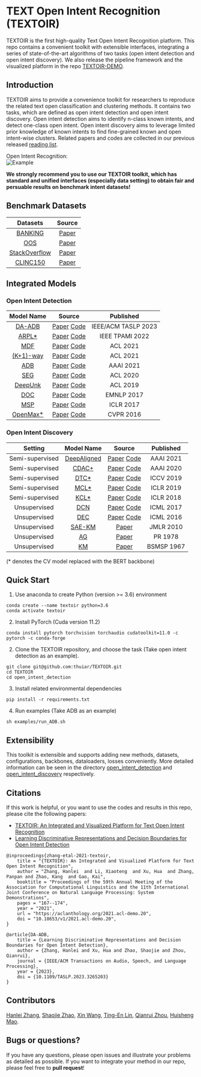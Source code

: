 # TEXT Open Intent Recognition (TEXTOIR)

TEXTOIR is the first high-quality Text Open Intent Recognition platform. This repo contains a convenient toolkit with extensible interfaces, integrating a series of state-of-the-art algorithms of two tasks (open intent detection and open intent discovery). We also release the pipeline framework and the visualized platform in the repo [TEXTOIR-DEMO](https://github.com/thuiar/TEXTOIR-DEMO). 

## Introduction
TEXTOIR aims to provide a convenience toolkit for researchers to reproduce the related text open classification and clustering methods. It contains two tasks, which are defined as open intent detection and open intent discovery. Open intent detection aims to identify n-class known intents, and detect one-class open intent. Open intent discovery aims to leverage limited prior knowledge of known intents to find fine-grained known and open intent-wise clusters. Related papers and codes are collected in our previous released [reading list](https://github.com/thuiar/OKD-Reading-List).

Open Intent Recognition:  
![Example](figs/Intro.png "Example")

 **We strongly recommend you to use our TEXTOIR toolkit, which has standard and unified interfaces (especially data setting) to obtain fair and persuable results on benchmark intent datasets!**

## Benchmark Datasets

| Datasets | Source |
| :---: | :---: |
| [BANKING](./data/banking) | [Paper](https://aclanthology.org/2020.nlp4convai-1.5/) |
| [OOS](./data/oos) | [Paper](https://aclanthology.org/D19-1131/) |
| [StackOverflow](./data/stackoverflow) | [Paper](https://aclanthology.org/W15-1509.pdf) |
| [CLINC150](./data/clinc) | [Paper](https://arxiv.org/pdf/1909.02027.pdf) |


## Integrated Models
### Open Intent Detection

| Model Name | Source | Published |
| :---: | :---: | :---: |
| [DA-ADB](./open_intent_detection/examples/run_DA-ADB.sh) | [Paper](https://ieeexplore.ieee.org/document/10097558) [Code](https://github.com/thuiar/TEXTOIR) | IEEE/ACM TASLP 2023 |
| [ARPL*](./open_intent_detection/examples/run_ARPL.sh) | [Paper](https://ieeexplore.ieee.org/document/9521769) [Code](https://github.com/iCGY96/ARPL) | IEEE TPAMI 2022 |
| [MDF](./open_intent_detection/examples/run_MDF.sh) | [Paper](https://aclanthology.org/2021.acl-long.85.pdf) [Code](https://github.com/rivercold/BERT-unsupervised-OOD) | ACL 2021 |
| [(K+1)-way](./open_intent_detection/examples/run_K+1-way.sh) | [Paper](https://aclanthology.org/2021.acl-long.273) [Code](https://github.com/fanolabs/out-of-scope-intent-detection) | ACL 2021 |
| [ADB](./open_intent_detection/examples/run_ADB.sh) | [Paper](https://ojs.aaai.org/index.php/AAAI/article/view/17690) [Code](https://github.com/thuiar/Adaptive-Decision-Boundary) | AAAI 2021 |
| [SEG](./open_intent_detection/examples/run_SEG.sh) | [Paper](https://aclanthology.org/2020.acl-main.99) [Code](https://github.com/fanolabs/0shot-classification) | ACL 2020 |
| [DeepUnk](./open_intent_detection/examples/run_DeepUnk.sh) | [Paper](https://aclanthology.org/P19-1548.pdf) [Code](https://github.com/thuiar/DeepUnkID) | ACL 2019 |
| [DOC](./open_intent_detection/examples/run_DOC.sh) | [Paper](https://aclanthology.org/D17-1314.pdf) [Code](https://github.com/leishu02/EMNLP2017_DOC) | EMNLP 2017 |
| [MSP](./open_intent_detection/examples/run_MSP.sh) | [Paper](https://arxiv.org/pdf/1610.02136.pdf) [Code](https://github.com/hendrycks/error-detection) | ICLR 2017 |
| [OpenMax*](./open_intent_detection/examples/run_OpenMax.sh) | [Paper](https://openaccess.thecvf.com/content_cvpr_2016/papers/Bendale_Towards_Open_Set_CVPR_2016_paper.pdf) [Code](https://github.com/abhijitbendale/OSDN) | CVPR 2016 |

### Open Intent Discovery

| Setting | Model Name | Source | Published |
| :---: | :---: | :---: | :---: |
| Semi-supervised | [DeepAligned](./open_intent_discovery/examples/run_DeepAligned.sh) | [Paper](https://ojs.aaai.org/index.php/AAAI/article/view/17689) [Code](https://github.com/thuiar/DeepAligned-Clustering) | AAAI 2021 |
| Semi-supervised | [CDAC+](./open_intent_discovery/examples/run_CDACPlus.sh) | [Paper](https://ojs.aaai.org/index.php/AAAI/article/view/6353) [Code](https://github.com/thuiar/CDAC-plus) | AAAI 2020 |
| Semi-supervised | [DTC*](./open_intent_discovery/examples/run_DTC.sh) | [Paper](https://www.robots.ox.ac.uk/~vgg/research/DTC/files/iccv2019_DTC.pdf) [Code](https://github.com/k-han/DTC) | ICCV 2019 |
| Semi-supervised | [MCL*](./open_intent_discovery/examples/run_MCL.sh) | [Paper](https://openreview.net/pdf?id=SJzR2iRcK7) [Code](https://github.com/GT-RIPL/L2C) | ICLR 2019 |
| Semi-supervised | [KCL*](./open_intent_discovery/examples/run_KCL.sh) | [Paper](https://openreview.net/pdf?id=ByRWCqvT-) [Code](https://github.com/GT-RIPL/L2C) | ICLR 2018 |
| Unsupervised | [DCN](./open_intent_discovery/examples/run_DCN.sh) | [Paper](http://proceedings.mlr.press/v70/yang17b/yang17b.pdf) [Code](https://github.com/xuyxu/Deep-Clustering-Network) | ICML 2017 |
| Unsupervised | [DEC](./open_intent_discovery/examples/run_DEC.sh) | [Paper](http://proceedings.mlr.press/v48/xieb16.pdf) [Code](https://github.com/piiswrong/dec) | ICML 2016 |
| Unsupervised | [SAE-KM](./open_intent_discovery/examples/run_SAE.sh) | [Paper](https://www.jmlr.org/papers/volume11/vincent10a/vincent10a.pdf)  | JMLR 2010|
| Unsupervised | [AG](./open_intent_discovery/examples/run_AG.sh) | [Paper](https://www.sciencedirect.com/science/article/abs/pii/0031320378900183) | PR 1978 |
| Unsupervised | [KM](./open_intent_discovery/examples/run_KM.sh) | [Paper](https://www.cs.cmu.edu/~bhiksha/courses/mlsp.fall2010/class14/macqueen.pdf) | BSMSP 1967 |

(* denotes the CV model replaced with the BERT backbone)

## Quick Start
1. Use anaconda to create Python (version >= 3.6) environment
```
conda create --name textoir python=3.6
conda activate textoir
```
2. Install PyTorch (Cuda version 11.2)
```
conda install pytorch torchvision torchaudio cudatoolkit=11.0 -c pytorch -c conda-forge  
```
2. Clone the TEXTOIR repository, and choose the task (Take open intent detection as an example).
```
git clone git@github.com:thuiar/TEXTOIR.git
cd TEXTOIR
cd open_intent_detection
```
3. Install related environmental dependencies
```
pip install -r requirements.txt
```
4. Run examples (Take ADB as an example)
```
sh examples/run_ADB.sh
```

## Extensibility

This toolkit is extensible and supports adding new methods, datasets, configurations, backbones, dataloaders, losses conveniently. More detailed information can be seen in the directory [open_intent_detection](./open_intent_detection/README.md) and [open_intent_discovery](./open_intent_discovery/README.md) respectively. 

<!-- ### Extensibility
This toolkit is extensible and supports adding new methods, datasets, configurations, backbones, dataloaders, losses conveniently. More detailed information can be seen in the directory [open_intent_detection](./open_intent_detection/README.md) and [open_intent_discovery](./open_intent_discovery/README.md) respectively. 

### Reliability
The codes in this repo have been confirmed and are reliable. 

The experimental results are close to the reported ones in our AAAI 2021 papers [Discovering New Intents with DeepAligned Clustering](https://ojs.aaai.org/index.php/AAAI/article/view/17689) and [Deep Open Intent Classification with Adaptive Decision Boundary](https://ojs.aaai.org/index.php/AAAI/article/view/17690). Note that the results of some methods may fluctuate in a small range due to the selected random seeds, hyper-parameters, optimizers, etc. The final results are the average of 10 random seeds to reduce the influence of different selected known classes. -->

## Citations

If this work is helpful, or you want to use the codes and results in this repo, please cite the following papers:

* [TEXTOIR: An Integrated and Visualized Platform for Text Open Intent Recognition](https://aclanthology.org/2021.acl-demo.20/)
* [Learning Discriminative Representations and Decision Boundaries for Open Intent Detection](https://ieeexplore.ieee.org/document/10097558)

```
@inproceedings{zhang-etal-2021-textoir,
    title = "{TEXTOIR}: An Integrated and Visualized Platform for Text Open Intent Recognition",
    author = "Zhang, Hanlei  and Li, Xiaoteng  and Xu, Hua  and Zhang, Panpan and Zhao, Kang  and Gao, Kai",
    booktitle = "Proceedings of the 59th Annual Meeting of the Association for Computational Linguistics and the 11th International Joint Conference on Natural Language Processing: System Demonstrations",
    pages = "167--174",
    year = "2021",
    url = "https://aclanthology.org/2021.acl-demo.20",
    doi = "10.18653/v1/2021.acl-demo.20",
}
```
```
@article{DA-ADB, 
    title = {Learning Discriminative Representations and Decision Boundaries for Open Intent Detection},  
    author = {Zhang, Hanlei and Xu, Hua and Zhao, Shaojie and Zhou, Qianrui}, 
    journal = {IEEE/ACM Transactions on Audio, Speech, and Language Processing},  
    year = {2023}, 
    doi = {10.1109/TASLP.2023.3265203} 
} 
```

## Contributors

[Hanlei Zhang](https://github.com/HanleiZhang), [Shaojie Zhao](https://github.com/MurraryZhao), [Xin Wang](https://github.com/mrFocusXin), [Ting-En Lin](https://github.com/tnlin), [Qianrui Zhou](https://github.com/zhougr18), [Huisheng Mao](https://github.com/FlameSky-S). 

## Bugs or questions?

If you have any questions, please open issues and illustrate your problems as detailed as possible. If you want to integrate your method in our repo, please feel free to **pull request**!
